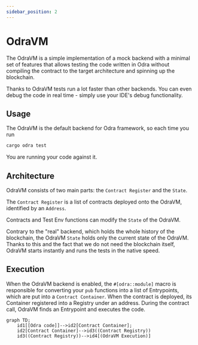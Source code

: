 ```yaml
---
sidebar_position: 2
---
```


# OdraVM

The OdraVM is a simple implementation of a mock backend with a minimal set of features that allows testing
the code written in Odra without compiling the contract to the target architecture and spinning up the
blockchain.

Thanks to OdraVM tests run a lot faster than other backends. You can even debug the code in real time -
simply use your IDE's debug functionality.

## Usage
The OdraVM is the default backend for Odra framework, so each time you run

```bash
cargo odra test
```

You are running your code against it.

## Architecture
OdraVM consists of two main parts: the `Contract Register` and the `State`.

The `Contract Register` is a list of contracts deployed onto the OdraVM, identified by an `Address`.

Contracts and Test Env functions can modify the `State` of the OdraVM.

Contrary to the "real" backend, which holds the whole history of the blockchain,
the OdraVM `State` holds only the current state of the OdraVM.
Thanks to this and the fact that we do not need the blockchain itself,
OdraVM starts instantly and runs the tests in the native speed.

## Execution

When the OdraVM backend is enabled, the `#[odra::module]` macro is responsible for converting
your `pub` functions into a list of Entrypoints, which are put into a `Contract Container`.
When the contract is deployed, its Container registered into a Registry under an address.
During the contract call, OdraVM finds an Entrypoint and executes the code.

```mermaid
graph TD;
    id1[[Odra code]]-->id2[Contract Container];
    id2[Contract Container]-->id3((Contract Registry))
    id3((Contract Registry))-->id4[(OdraVM Execution)]
```